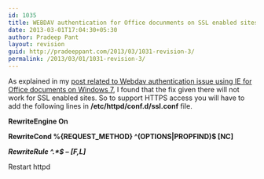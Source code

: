 ```yaml
---
id: 1035
title: WEBDAV authentication for Office docunments on SSL enabled sites
date: 2013-03-01T17:04:30+05:30
author: Pradeep Pant
layout: revision
guid: http://pradeeppant.com/2013/03/1031-revision-3/
permalink: /2013/03/01/1031-revision-3/
---
```

As explained in my [post related to Webdav authentication issue using IE for Office documents on Windows 7](http://pradeeppant.com/2012/05/solving-authentication-problem-while-opening-office-documents-hosted-on-apache-in-ie8ie9-on-windows-7/ "Solving authentication problem while opening Office documents hosted on Apache in IE8/IE9 on Windows 7"), I found that the fix given there will not work for SSL enabled sites. So to support HTTPS access you will have to add the following lines in **/etc/httpd/conf.d/ssl.conf** file.

**<VirtualHost>**

**RewriteEngine On**

**RewriteCond %{REQUEST_METHOD} ^(OPTIONS|PROPFIND)$ [NC]**

**<em id="__mceDel"><em id="__mceDel">RewriteRule ^.*$ &#8211; [F,L]</em></em>**

**<em id="__mceDel"><em id="__mceDel"></VirtualHost></em></em>**

Restart httpd

&nbsp;

<em id="__mceDel"> </em>
